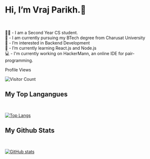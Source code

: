 # Hi, I’m Vraj Parikh.👋
<br>

:student: - I am a Second Year CS student. <br>
:school: - I am currently pursuing my BTech degree from Charusat University <br>
👀 - I’m interested in Backend Development <br>
🌱 - I’m currently learning React.js and Node.js<br>
:computer: - I'm currently working on HackerMann, an online IDE for pair-programming. <br>

Profile Views<br>

![Visitor Count](https://profile-counter.glitch.me/vraj291/count.svg)
<br>

## My Top Langangues
<br>

[![Top Langs](https://github-readme-stats.vercel.app/api/top-langs/?username=vraj291&layout=compact&theme=tokyonight)](https://github.com/anuraghazra/github-readme-stats)

## My Github Stats
<br>

[![GitHub stats](https://github-readme-stats.vercel.app/api?username=vraj291&show_icons=true&theme=tokyonight)](https://github.com/anuraghazra/github-readme-stats)

<!---
vraj291/vraj291 is a ✨ special ✨ repository because its `README.md` (this file) appears on your GitHub profile.
You can click the Preview link to take a look at your changes.
--->

